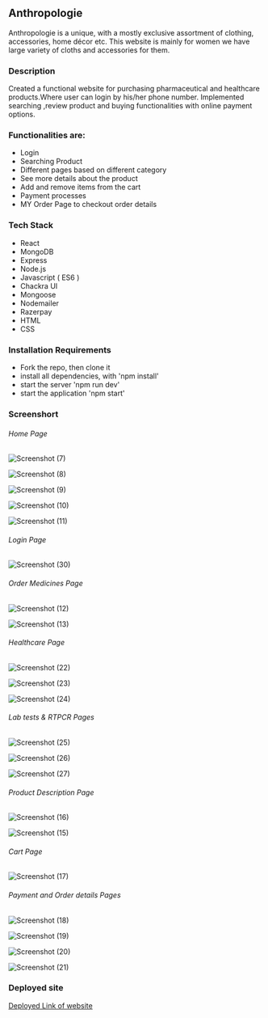  ## Anthropologie
 
Anthropologie is a unique, with a mostly exclusive assortment of clothing, accessories, home décor etc. This website is mainly for women we have large variety of cloths and accessories for them.   

### Description

Created a functional website for purchasing pharmaceutical and healthcare products.Where user 
can login by his/her phone number.
Implemented searching ,review product and buying functionalities with online payment options.

### Functionalities are:

* Login
* Searching Product
* Different pages based on different category
* See more details about the product
* Add and remove items from the cart
* Payment processes
* MY Order Page to checkout order details

### Tech Stack

* React
* MongoDB
* Express
* Node.js
* Javascript ( ES6 )
* Chackra UI
* Mongoose
* Nodemailer
* Razerpay
* HTML
* CSS


### Installation Requirements

* Fork the repo, then clone it
* install all dependencies, with 'npm install'
* start the server 'npm run dev'
* start the application 'npm start'


### Screenshort

###### Home Page
![Screenshot (7)](https://user-images.githubusercontent.com/100186167/180634476-9259d2c9-1c3f-40eb-9376-3b6b3723d78b.png)

![Screenshot (8)](https://user-images.githubusercontent.com/100186167/180634486-39efbbe5-5178-480b-9bfb-20b53787155b.png)

![Screenshot (9)](https://user-images.githubusercontent.com/100186167/180634494-2c73cc31-a8ee-4bc3-a3b0-63d39896cef2.png)

![Screenshot (10)](https://user-images.githubusercontent.com/100186167/180634499-431bed32-268c-4668-81c1-6d2201147471.png)

![Screenshot (11)](https://user-images.githubusercontent.com/100186167/180634502-bf57722a-d322-48a3-98cb-7744b6b4d662.png)


###### Login Page

![Screenshot (30)](https://user-images.githubusercontent.com/100186167/180635098-d9a7dfa4-329b-4bb0-8587-3e4a03956837.png)



###### Order Medicines Page

![Screenshot (12)](https://user-images.githubusercontent.com/100186167/180634557-5162d35e-565d-43fd-adb9-e7dfa8faf766.png)

![Screenshot (13)](https://user-images.githubusercontent.com/100186167/180634558-729ef21a-c982-407e-99ac-318c06978e98.png)

###### Healthcare Page

![Screenshot (22)](https://user-images.githubusercontent.com/100186167/180634574-1f7dd125-5c4e-440e-bed4-06db44065039.png)

![Screenshot (23)](https://user-images.githubusercontent.com/100186167/180634580-68835d46-5e6c-40fc-840e-39dc90f22553.png)

![Screenshot (24)](https://user-images.githubusercontent.com/100186167/180634995-8b1624c2-eff4-4ece-8062-3996754c7ba3.png)



###### Lab tests & RTPCR Pages

![Screenshot (25)](https://user-images.githubusercontent.com/100186167/180634606-ab26d00d-f16b-466a-b7b8-5aafa116a38c.png)

![Screenshot (26)](https://user-images.githubusercontent.com/100186167/180634608-991a2baa-bf1b-41ab-b646-a9db02850bbd.png)

![Screenshot (27)](https://user-images.githubusercontent.com/100186167/180634611-d01fcf92-ba36-444e-812b-eac052ed6575.png)


###### Product Description Page

![Screenshot (16)](https://user-images.githubusercontent.com/100186167/180634642-aaa13fd7-30b6-4adf-859b-8ef037262ef6.png)

![Screenshot (15)](https://user-images.githubusercontent.com/100186167/180634651-a5b4f82d-8c29-46d8-a07a-88a8a51c1ee4.png)


###### Cart Page

![Screenshot (17)](https://user-images.githubusercontent.com/100186167/180634869-8d1b1458-e101-4064-9ec0-2b3cf5fca10b.png)


###### Payment and Order details Pages

![Screenshot (18)](https://user-images.githubusercontent.com/100186167/180634687-61add5e7-5096-48dd-8748-6249ebfda408.png)

![Screenshot (19)](https://user-images.githubusercontent.com/100186167/180634690-73e14f4a-c319-4660-b63f-9653b5694068.png)

![Screenshot (20)](https://user-images.githubusercontent.com/100186167/180634696-4d2f2388-cc35-4ac6-b46d-8c40bec7675f.png)

![Screenshot (21)](https://user-images.githubusercontent.com/100186167/180634712-3e36c074-4e10-40ca-93f2-842ffddfd780.png)


### Deployed site

[Deployed Link of website](https://aquamarine-fenglisu-ddf06e.netlify.app/index.html)
